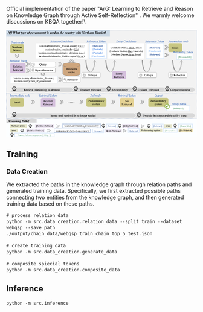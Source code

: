 

Official implementation of the paper "ArG: Learning to Retrieve and Reason on Knowledge Graph through Active Self-Reflection" . We warmly welcome discussions on KBQA together!\

![WordFlow](./ArG.png)

## Training

### Data Creation
We extracted the paths in the knowledge graph through relation paths and generated training data. Specifically, we first extracted possible paths connecting two entities from the knowledge graph, and then generated training data based on these paths.

```
# process relation data
python -m src.data_creation.relation_data --split train --dataset webqsp --save_path ./output/chain_data/webqsp_train_chain_top_5_test.json

# create training data
python -m src.data_creation.generate_data

# composite spiecial tokens
python -m src.data_creation.composite_data
```

## Inference

```
python -m src.inference
```